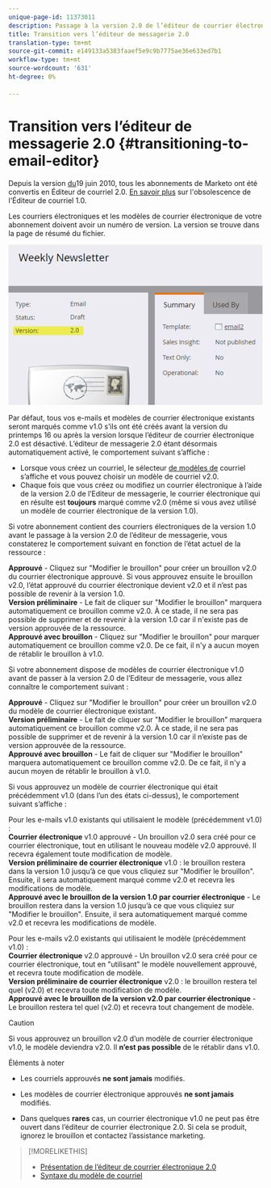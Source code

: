 ```yaml
---
unique-page-id: 11373011
description: Passage à la version 2.0 de l’éditeur de courrier électronique - Documentation du marketing - Documentation du produit
title: Transition vers l’éditeur de messagerie 2.0
translation-type: tm+mt
source-git-commit: e149133a5383faaef5e9c9b7775ae36e633ed7b1
workflow-type: tm+mt
source-wordcount: '631'
ht-degree: 0%

---
```



# Transition vers l’éditeur de messagerie 2.0 {#transitioning-to-email-editor}

Depuis la version [du](../../../../release-notes/2016/release-notes-spring-16.md)19 juin 2010, tous les abonnements de Marketo ont été convertis en Éditeur de courriel 2.0. [En savoir plus](https://nation.marketo.com/docs/DOC-7038) sur l&#39;obsolescence de l&#39;Éditeur de courriel 1.0.

Les courriers électroniques et les modèles de courrier électronique de votre abonnement doivent avoir un numéro de version. La version se trouve dans la page de résumé du fichier.

![](assets/five-5.png)

Par défaut, tous vos e-mails et modèles de courrier électronique existants seront marqués comme v1.0 s’ils ont été créés avant la version du printemps 16 ou après la version lorsque l’éditeur de courrier électronique 2.0 est désactivé. L’éditeur de messagerie 2.0 étant désormais automatiquement activé, le comportement suivant s’affiche :

* Lorsque vous créez un courriel, le sélecteur [de modèles de](email-template-picker-overview.md) courriel s’affiche et vous pouvez choisir un modèle de courriel v2.0.
* Chaque fois que vous créez ou modifiez un courrier électronique à l’aide de la version 2.0 de l’Editeur de messagerie, le courrier électronique qui en résulte est **toujours** marqué comme v2.0 (même si vous avez utilisé un modèle de courrier électronique de la version 1.0).

Si votre abonnement contient des courriers électroniques de la version 1.0 avant le passage à la version 2.0 de l’éditeur de messagerie, vous constaterez le comportement suivant en fonction de l’état actuel de la ressource :

**Approuvé** - Cliquez sur &quot;Modifier le brouillon&quot; pour créer un brouillon v2.0 du courrier électronique approuvé. Si vous approuvez ensuite le brouillon v2.0, l’état approuvé du courrier électronique devient v2.0 et il n’est pas possible de revenir à la version 1.0.\
**Version préliminaire** - Le fait de cliquer sur &quot;Modifier le brouillon&quot; marquera automatiquement ce brouillon comme v2.0. À ce stade, il ne sera pas possible de supprimer et de revenir à la version 1.0 car il n&#39;existe pas de version approuvée de la ressource.\
**Approuvé avec brouillon** - Cliquez sur &quot;Modifier le brouillon&quot; pour marquer automatiquement ce brouillon comme v2.0. De ce fait, il n&#39;y a aucun moyen de rétablir le brouillon à v1.0.

Si votre abonnement dispose de modèles de courrier électronique v1.0 avant de passer à la version 2.0 de l’Editeur de messagerie, vous allez connaître le comportement suivant :

**Approuvé** - Cliquez sur &quot;Modifier le brouillon&quot; pour créer un brouillon v2.0 du modèle de courrier électronique existant.\
**Version préliminaire** - Le fait de cliquer sur &quot;Modifier le brouillon&quot; marquera automatiquement ce brouillon comme v2.0. À ce stade, il ne sera pas possible de supprimer et de revenir à la version 1.0 car il n’existe pas de version approuvée de la ressource.\
**Approuvé avec brouillon** - Le fait de cliquer sur &quot;Modifier le brouillon&quot; marquera automatiquement ce brouillon comme v2.0. De ce fait, il n&#39;y a aucun moyen de rétablir le brouillon à v1.0.

Si vous approuvez un modèle de courrier électronique qui était précédemment v1.0 (dans l’un des états ci-dessus), le comportement suivant s’affiche :

Pour les e-mails v1.0 existants qui utilisaient le modèle (précédemment v1.0) :\
**Courrier électronique** v1.0 approuvé - Un brouillon v2.0 sera créé pour ce courrier électronique, tout en utilisant le nouveau modèle v2.0 approuvé. Il recevra également toute modification de modèle.\
**Version préliminaire de courrier électronique** v1.0 : le brouillon restera dans la version 1.0 jusqu’à ce que vous cliquiez sur &quot;Modifier le brouillon&quot;. Ensuite, il sera automatiquement marqué comme v2.0 et recevra les modifications de modèle.\
**Approuvé avec le brouillon de la version 1.0 par courrier électronique** - Le brouillon restera dans la version 1.0 jusqu’à ce que vous cliquiez sur &quot;Modifier le brouillon&quot;. Ensuite, il sera automatiquement marqué comme v2.0 et recevra les modifications de modèle.

Pour les e-mails v2.0 existants qui utilisaient le modèle (précédemment v1.0) :\
**Courrier électronique** v2.0 approuvé - Un brouillon v2.0 sera créé pour ce courrier électronique, tout en &quot;utilisant&quot; le modèle nouvellement approuvé, et recevra toute modification de modèle.\
**Version préliminaire de courrier électronique** v2.0 : le brouillon restera tel quel (v2.0) et recevra toute modification de modèle.\
**Approuvé avec le brouillon de la version v2.0 par courrier électronique** - Le brouillon restera tel quel (v2.0) et recevra tout changement de modèle.

>[!CAUTION]
>
>Si vous approuvez un brouillon v2.0 d’un modèle de courrier électronique v1.0, le modèle deviendra v2.0. Il **n’est pas possible** de le rétablir dans v1.0.

Éléments à noter

* Les courriels approuvés **ne sont jamais** modifiés.

* Les modèles de courrier électronique approuvés **ne sont jamais** modifiés.

* Dans quelques **rares** cas, un courrier électronique v1.0 ne peut pas être ouvert dans l’éditeur de courrier électronique 2.0. Si cela se produit, ignorez le brouillon et contactez l’assistance marketing.

>[!MORELIKETHIS]
>
>* [Présentation de l’éditeur de courrier électronique 2.0](email-editor-v2-0-overview.md)
>* [Syntaxe du modèle de courriel](email-template-syntax.md)

>



